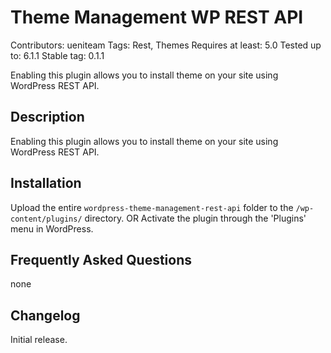 # Theme Management WP REST API
Contributors: ueniteam
Tags: Rest, Themes
Requires at least: 5.0
Tested up to: 6.1.1
Stable tag: 0.1.1

Enabling this plugin allows you to install theme on your site using WordPress REST API.

## Description

Enabling this plugin allows you to install theme on your site using WordPress REST API.


## Installation

Upload the entire `wordpress-theme-management-rest-api` folder to the `/wp-content/plugins/` directory.
OR
Activate the plugin through the 'Plugins' menu in WordPress.

## Frequently Asked Questions

none

## Changelog


Initial release.
